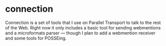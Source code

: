 connection
==========

Connection is a set of tools that I use on Parallel Transport to talk to the rest of the Web. Right now it only includes a basic tool for sending webmentions and a microformats parser — though I plan to add a webmention receiver and some tools for POSSEing.

